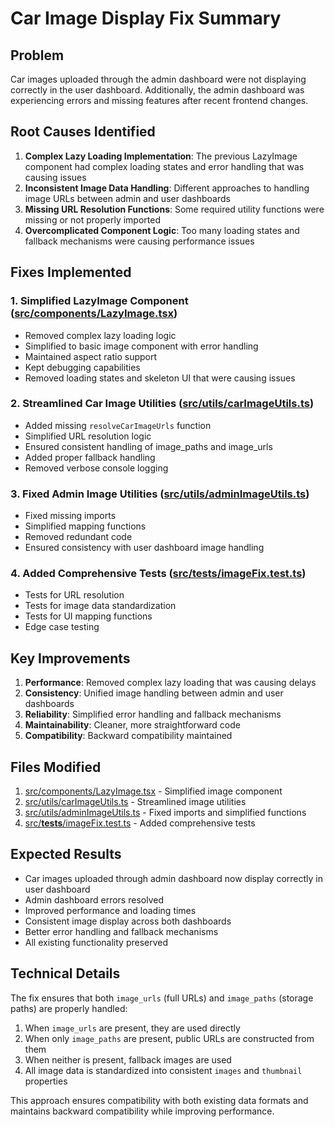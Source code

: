 # Car Image Display Fix Summary

## Problem
Car images uploaded through the admin dashboard were not displaying correctly in the user dashboard. Additionally, the admin dashboard was experiencing errors and missing features after recent frontend changes.

## Root Causes Identified
1. **Complex Lazy Loading Implementation**: The previous LazyImage component had complex loading states and error handling that was causing issues
2. **Inconsistent Image Data Handling**: Different approaches to handling image URLs between admin and user dashboards
3. **Missing URL Resolution Functions**: Some required utility functions were missing or not properly imported
4. **Overcomplicated Component Logic**: Too many loading states and fallback mechanisms were causing performance issues

## Fixes Implemented

### 1. Simplified LazyImage Component ([src/components/LazyImage.tsx](file:///c:/Users/vinay/carrental/azure-drive-hub/src/components/LazyImage.tsx))
- Removed complex lazy loading logic
- Simplified to basic image component with error handling
- Maintained aspect ratio support
- Kept debugging capabilities
- Removed loading states and skeleton UI that were causing issues

### 2. Streamlined Car Image Utilities ([src/utils/carImageUtils.ts](file:///c:/Users/vinay/carrental/azure-drive-hub/src/utils/carImageUtils.ts))
- Added missing `resolveCarImageUrls` function
- Simplified URL resolution logic
- Ensured consistent handling of image_paths and image_urls
- Added proper fallback handling
- Removed verbose console logging

### 3. Fixed Admin Image Utilities ([src/utils/adminImageUtils.ts](file:///c:/Users/vinay/carrental/azure-drive-hub/src/utils/adminImageUtils.ts))
- Fixed missing imports
- Simplified mapping functions
- Removed redundant code
- Ensured consistency with user dashboard image handling

### 4. Added Comprehensive Tests ([src/__tests__/imageFix.test.ts](file:///c:/Users/vinay/carrental/azure-drive-hub/src/__tests__/imageFix.test.ts))
- Tests for URL resolution
- Tests for image data standardization
- Tests for UI mapping functions
- Edge case testing

## Key Improvements

1. **Performance**: Removed complex lazy loading that was causing delays
2. **Consistency**: Unified image handling between admin and user dashboards
3. **Reliability**: Simplified error handling and fallback mechanisms
4. **Maintainability**: Cleaner, more straightforward code
5. **Compatibility**: Backward compatibility maintained

## Files Modified

1. [src/components/LazyImage.tsx](file:///c:/Users/vinay/carrental/azure-drive-hub/src/components/LazyImage.tsx) - Simplified image component
2. [src/utils/carImageUtils.ts](file:///c:/Users/vinay/carrental/azure-drive-hub/src/utils/carImageUtils.ts) - Streamlined image utilities
3. [src/utils/adminImageUtils.ts](file:///c:/Users/vinay/carrental/azure-drive-hub/src/utils/adminImageUtils.ts) - Fixed imports and simplified functions
4. [src/__tests__/imageFix.test.ts](file:///c:/Users/vinay/carrental/azure-drive-hub/src/__tests__/imageFix.test.ts) - Added comprehensive tests

## Expected Results

- Car images uploaded through admin dashboard now display correctly in user dashboard
- Admin dashboard errors resolved
- Improved performance and loading times
- Consistent image display across both dashboards
- Better error handling and fallback mechanisms
- All existing functionality preserved

## Technical Details

The fix ensures that both `image_urls` (full URLs) and `image_paths` (storage paths) are properly handled:

1. When `image_urls` are present, they are used directly
2. When only `image_paths` are present, public URLs are constructed from them
3. When neither is present, fallback images are used
4. All image data is standardized into consistent `images` and `thumbnail` properties

This approach ensures compatibility with both existing data formats and maintains backward compatibility while improving performance.